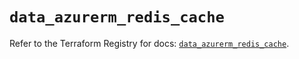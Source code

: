 # `data_azurerm_redis_cache`

Refer to the Terraform Registry for docs: [`data_azurerm_redis_cache`](https://registry.terraform.io/providers/hashicorp/azurerm/3.86.0/docs/data-sources/redis_cache).
